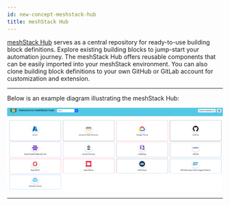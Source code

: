 ```yaml
---
id: new-concept-meshstack-hub
title: meshStack Hub
---
```

[meshStack Hub](https://hub.meshcloud.io/all) serves as a central repository for ready-to-use building block definitions. Explore existing building blocks to jump-start your automation journey. The meshStack Hub offers reusable components that can be easily imported into your meshStack environment. You can also clone building block definitions to your own GitHub or GitLab account for customization and extension.

---

Below is an example diagram illustrating the meshStack Hub:

![meshStack Hub Concept Diagram](./assets/new_concept/concept_meshStack_Hub.png)

---

<!--
## Related Resources
- [Building Blocks](new-definition-buildingblocks)
- [meshStack API Documentation](apis.index)
- [How to Extract Data from meshStack](new-guide-how-to-extract-data)
-->
